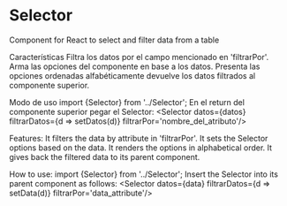 # Selector
Component for React to select and filter data from a table


Características
  Filtra los datos por el campo mencionado en 'filtrarPor'.
  Arma las opciones del componente en base a los datos.
  Presenta las opciones ordenadas alfabéticamente
  devuelve los datos filtrados al componente superior.


Modo de uso
  import {Selector} from '../Selector';
  En el return del componente superior pegar el Selector:
  <Selector datos={datos} filtrarDatos={d => setDatos(d)} filtrarPor='nombre_del_atributo'/>
 
  
Features:
  It filters the data by attribute in 'filtrarPor'.
  It sets the Selector options based on the data.
  It renders the options in alphabetical order.
  It gives back the filtered data to its parent component.
  
How to use:
  import {Selector} from '../Selector';
  Insert the Selector into its parent component as follows:
  <Selector datos={data} filtrarDatos={d => setData(d)} filtrarPor='data_attribute'/>
  
  

